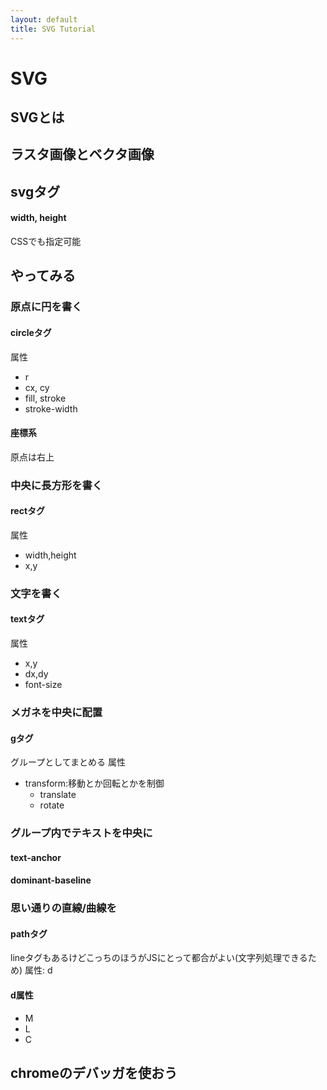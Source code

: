 ```yaml
---
layout: default
title: SVG Tutorial
---
```


# SVG
## SVGとは
## ラスタ画像とベクタ画像
## svgタグ
#### width, height
CSSでも指定可能
## やってみる
### 原点に円を書く
#### circleタグ
属性
- r
- cx, cy
- fill, stroke
- stroke-width
#### 座標系
原点は右上
### 中央に長方形を書く
#### rectタグ
属性
- width,height
- x,y
### 文字を書く
#### textタグ
属性
- x,y
- dx,dy
- font-size
### メガネを中央に配置
#### gタグ
グループとしてまとめる
属性
- transform:移動とか回転とかを制御
  - translate
  - rotate
### グループ内でテキストを中央に
#### text-anchor
#### dominant-baseline
### 思い通りの直線/曲線を
#### pathタグ
lineタグもあるけどこっちのほうがJSにとって都合がよい(文字列処理できるため)
属性: d
#### d属性
- M
- L
- C

## chromeのデバッガを使おう
